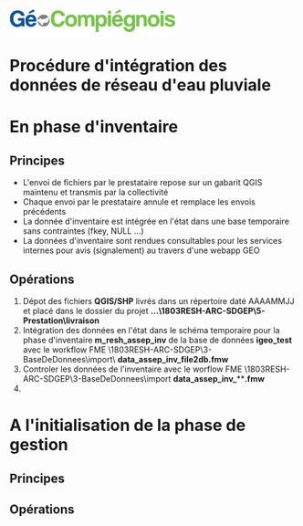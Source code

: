 ![picto](/doc/img/Logo_web-GeoCompiegnois.png)

# Procédure d'intégration des données de réseau d'eau pluviale

# En phase d'inventaire

## Principes

- L'envoi de fichiers par le prestataire repose sur un gabarit QGIS maintenu et transmis par la collectivité
- Chaque envoi par le prestataire annule et remplace les envois précédents
- La donnée d'inventaire est intégrée en l'état dans une base temporaire sans contraintes (fkey, NULL ...)
- La données d'inventaire sont rendues consultables pour les services internes pour avis (signalement) au travers d'une webapp GEO

## Opérations

1. Dépot des fichiers **QGIS/SHP** livrés dans un répertoire daté AAAAMMJJ et placé dans le dossier du projet **...\1803RESH-ARC-SDGEP\5-Prestation\livraison**
2. Intégration des données en l'état dans le schéma temporaire pour la phase d'inventaire **m_resh_assep_inv** de la base de données **igeo_test** avec le workflow FME \1803RESH-ARC-SDGEP\3-BaseDeDonnees\import\ **data_assep_inv_file2db.fmw**
3. Controler les données de l'inventaire avec le worflow FME \1803RESH-ARC-SDGEP\3-BaseDeDonnees\import **data_assep_inv_******.fmw**
4. 

# A l'initialisation de la phase de gestion

## Principes

## Opérations
